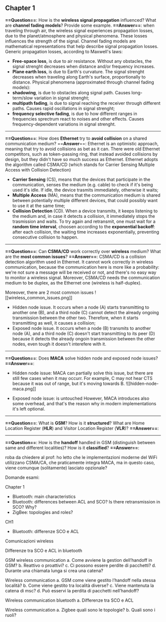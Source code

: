 ## Chapter 1

**==Question==**: How is the **wireless signal propagation** influenced? What are **channel fading models**? Provide some example.
**==Answer==**: when traveling through air, the wireless signal experiences propagation losses, due to the planet/atmosphere and physical phenomena. These losses influences the strength of the signal.
Channel fading models are mathematical representations that help describe signal propagation losses.
Generic propagation losses, according to Maxwell's laws:
- **Free-space loss**, is due to air resistance. Without any obstacles, the signal strenght decreases when distance and/or frequency increases.
- **Plane earth loss**, is due to Earth's curvature. The signal strenght decreases when traveling along Earth's surface, proportionally to distance.
Physical phenomena (approximated through channel fading models):
- **shadowing**, is due to obstacles along signal path. Causes long-term/slow variation in signal strenght;
- **multipath fading**, is due to signal reaching the receiver through different paths. Causes rapid oscillations in signal strenght;
- **frequency selective fading**, is due to how different ranges in frequencies sprectrum react to noises and other effects. Causes frequency-dependent variations in signal strenght.

---

**==Question==**: How does **Ethernet** try to **avoid collision** on a shared communication medium?
==**Answer**==: Ethernet is an optimistic approach, meaning that try to avoid collisions as bet as it can. There were old Ethernet competitors, such as token-passing ring, that instead avoided collisions by design, but they didn't have so much success as Ethernet.
Ethernet adopts the algorithm called CSMA/CD (which stands for Carrier Sensing Multiple Access with Collision Detection)
- **Carrier Sensing** (CS), means that the devices that participate in the communication, senses the medium (e.g. cable) to check if it's being used it's idle. If idle, the device trasmits immediately, otherwise it waits;
- **Multiple Access** (MA), means that the communication medium is shared between potentially multiple different devices, that could possibly want to use it at the same time;
- **Collision Detection** (CD). When a device transmits, it keeps listening to the medium and, in case it detects a collision, it immediately stops the trasmission and waits. To try again and retransmit, one must wait for a **random time interval**, choosen according to the **exponential backoff**: after each collision, the waiting time increases exponentially, preventing consecutive collision to happen.

---

**==Question==**: Can **CSMA/CD** work correctly over **wireless** medium? What are the **most common issues**?
**==Answer==**: CSMA/CD is a collision detection algorithm used in Ethernet. It cannot work correctly in wireless communication, because the communication here is more like a probability: we're not sure a message will be received or not, and there's no easy way to monitor a wireless signal. Moreover, CSMA/CD needs the communication medium to be duplex, as the Ethernet one (wireless is half-duplex).

Moreover, there are 2 most common issues
![[wireless_common_issues.png]]
- Hidden node issue. It occurs when a node (A) starts transmitting to another one (B), and a third node (C) cannot detect the already ongoing transmission between the other two. Therefore, when it starts transmitting as well, it causes a collision;
- Exposed node issue. It occurs when a node (B) transmits to another node (A), and a third node (C) doesn't start transmitting to its peer (D) because it detects the already ongoin transmission between the other nodes, even tough it doesn't interefere with it.

---

**==Question==**: Does **MACA** solve hidden node and exposed node issues?
**==Answer==**:
- Hidden node issue: MACA can partially solve this issue, but there are still few cases when it may occurr. For example, C may not hear CTS because it was out of range, but it's moving towards B.
![[hidden-node-maca.png]]

- Exposed node issue: is untouched
However, MACA introduces also some overhead, and that's the reason why in modern implementations it's left optional.

---

**==Question==**: What is **GSM**? How is it **structured**? What are Home Location Register (**HLR**) and Visitor Location Register (**VLR**)?
**==Answer==**:

---

**==Question==**: How is the **handoff** handled in GSM (distinguish between same and different localities)? How is it **classified**?
**==Answer==**:


roba da chiedere al prof:
ho letto che le implementazioni moderne del WiFi utilizzano CSMA/CA, che praticamente integra MACA, ma in questo caso, viene comunque (solitamente) lasciato opzionale?


Domande esami:

Chapter 1
- Bluetooth: main characteristics
- Bluetooth: differences between ACL and SCO? Is there retransmission in SCO? Why?
- ZigBee: topologies and roles?


CH1
- Bluetooth: differenze SCO e ACL

Comunicazioni wireless

Differenze tra SCO e ACL in bluetooth

GSM wireless communication
a. Come avviene la gestion dell’handoff in GSM?
b. Reattivo o proattivi?
c. Ci possono essere perdite di pacchetti?
d. Durante una chiamata lunga si crea una catena?

Wireless communication
a. GSM come viene gestito l’handoff nella stessa località?
b. Come viene gestito tra località diverse?
c. Viene mantenuta la catena di msc?
d. Può esservi la perdita di pacchetti nell’handoff?

Wireless communication bluetooth
a. Differenze tra SCO e ACL

Wireless communication
a. Zigbee quali sono le topologie?
b. Quali sono i ruoli?
